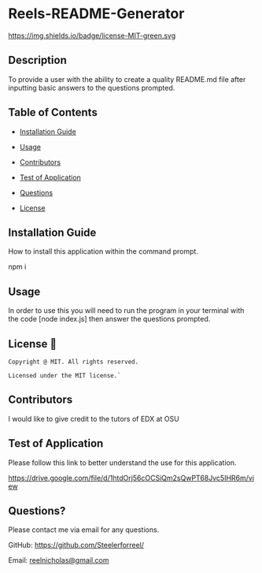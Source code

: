 # Reels-README-Generator

https://img.shields.io/badge/license-MIT-green.svg

## Description

To provide a user with the ability to create a quality README.md file after inputting basic answers to the questions prompted.

## Table of Contents
  
 * [Installation Guide](#install)
  
 * [Usage](#usage)

 * [Contributors](#contributors)

 * [Test of Application](#testing)

 * [Questions](#questions)

 * [License](#License)

## Installation Guide
  
How to install this application within the command prompt.

npm i



## Usage

In order to use this you will need to run the program in your terminal with the code [node index.js] then answer the questions prompted.

## License 📛 

    Copyright @ MIT. All rights reserved.

    Licensed under the MIT license.`

## Contributors

I would like to give credit to the tutors of EDX at OSU

## Test of Application

Please follow this link to better understand the use for this application.

https://drive.google.com/file/d/1htdOrj56cOCSiQm2sQwPT68Jvc5IHR6m/view
  
## Questions?

Please contact me via email for any questions.

GitHub: https://github.com/Steelerforreel/

Email: reelnicholas@gmail.com
